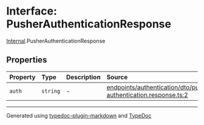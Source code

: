 # Interface: PusherAuthenticationResponse

[Internal](../index.md).PusherAuthenticationResponse

## Properties

| Property | Type | Description | Source |
| :------ | :------ | :------ | :------ |
| `auth` | `string` | - | [endpoints/authentication/dto/pusher-authentication.response.ts:2](https://github.com/zSoulweaver/kient/blob/cb3a38e/src/endpoints/authentication/dto/pusher-authentication.response.ts#L2) |

***

Generated using [typedoc-plugin-markdown](https://www.npmjs.com/package/typedoc-plugin-markdown) and [TypeDoc](https://typedoc.org/)
